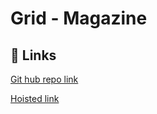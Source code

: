 # Grid - Magazine

## 🔗 Links
[Git hub repo link](https://github.com/manasa8910/grid-magazine)

[Hoisted link](https://manasa8910.github.io/grid-magazine/)
